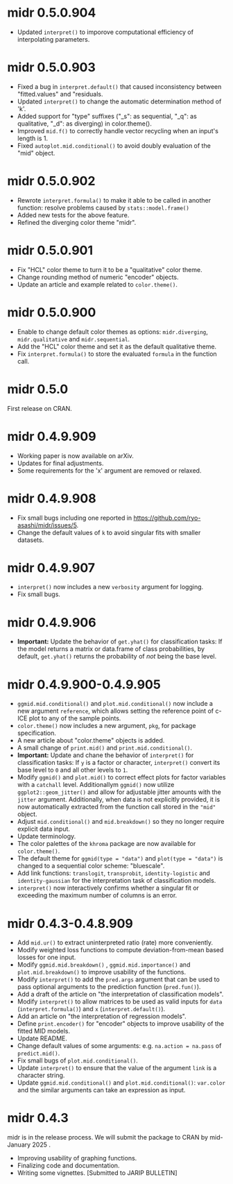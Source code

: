 # midr 0.5.0.904

- Updated `interpret()` to imporove computational efficiency of interpolating parameters.

# midr 0.5.0.903

- Fixed a bug in `interpret.default()` that caused inconsistency between "fitted.values" and "residuals.
- Updated `interpret()` to change the automatic determination method of 'k'.
- Added support for "type" suffixes ("_s": as sequential, "_q": as qualitative, "_d": as diverging) in color.theme().
- Improved `mid.f()` to correctly handle vector recycling when an input's length is 1.
- Fixed `autoplot.mid.conditional()` to avoid doubly evaluation of the "mid" object.

# midr 0.5.0.902

- Rewrote `interpret.formula()` to make it able to be called in another function: resolve problems caused by `stats::model.frame()`
- Added new tests for the above feature.
- Refined the diverging color theme "midr".

# midr 0.5.0.901

- Fix "HCL" color theme to turn it to be a "qualitative" color theme.
- Change rounding method of numeric "encoder" objects.
- Update an article and example related to `color.theme()`.

# midr 0.5.0.900

- Enable to change default color themes as options: `midr.diverging`, `midr.qualitative` and `midr.sequential`.
- Add the "HCL" color theme and set it as the default qualitative theme.
- Fix `interpret.formula()` to store the evaluated `formula` in the function call.

# midr 0.5.0

First release on CRAN.

# midr 0.4.9.909

-   Working paper is now available on arXiv.
-   Updates for final adjustments.
-   Some requirements for the 'x' argument are removed or relaxed.

# midr 0.4.9.908

-   Fix small bugs including one reported in <https://github.com/ryo-asashi/midr/issues/5>.
-   Change the default values of `k` to avoid singular fits with smaller datasets.

# midr 0.4.9.907

-   `interpret()` now includes a new `verbosity` argument for logging.
-   Fix small bugs.

# midr 0.4.9.906

-   **Important:** Update the behavior of `get.yhat()` for classification tasks: If the model returns a matrix or data.frame of class probabilities, by default, `get.yhat()` returns the probability of *not* being the base level.

# midr 0.4.9.900-0.4.9.905

-   `ggmid.mid.conditional()` and `plot.mid.conditional()` now include a new argument `reference`, which allows setting the reference point of c-ICE plot to any of the sample points.
-   `color.theme()` now includes a new argument, `pkg`, for package specification.
-   A new article about "color.theme" objects is added.
-   A small change of `print.mid()` and `print.mid.conditional()`.
-   **Important:** Update and chane the behavior of `interpret()` for classification tasks: If `y` is a factor or character, `interpret()` convert its base level to `0` and all other levels to `1`.
-   Modify `ggmid()` and `plot.mid()` to correct effect plots for factor variables with a `catchall` level. Additionallym `ggmid()` now utilize `ggplot2::geom_jitter()` and allow for adjustable jitter amounts with the `jitter` argument. Additionally, when data is not explicitly provided, it is now automatically extracted from the function call stored in the `"mid"` object.
-   Adjust `mid.conditional()` and `mid.breakdown()` so they no longer require explicit data input.
-   Update terminology.
-   The color palettes of the `khroma` package are now available for `color.theme()`.
-   The default theme for `ggmid(type = "data")` and `plot(type = "data")` is changed to a sequential color scheme: "bluescale".
-   Add link functions: `translogit`, `transprobit`, `identity-logistic` and `identity-gaussian` for the interpretation task of classification models.
-   `interpret()` now interactively confirms whether a singular fit or exceeding the maximum number of columns is an error.

# midr 0.4.3-0.4.8.909

-   Add `mid.ur()` to extract uninterpreted ratio (rate) more conveniently.
-   Modify weighted loss functions to compute deviation-from-mean based losses for one input.
-   Modify `ggmid.mid.breakdown()` , `ggmid.mid.importance()` and `plot.mid.breakdown()` to improve usability of the functions.
-   Modify `interpret()` to add the `pred.args` argument that can be used to pass optional arguments to the prediction function (`pred.fun()`).
-   Add a draft of the article on "the interpretation of classification models".
-   Modify `interpret()` to allow matrices to be used as valid inputs for `data` (`interpret.formula()`) and `x` (`interpret.default()`).
-   Add an article on "the interpretation of regression models".
-   Define `print.encoder()` for "encoder" objects to improve usability of the fitted MID models.
-   Update README.
-   Change default values of some arguments: e.g. `na.action = na.pass` of `predict.mid()`.
-   Fix small bugs of `plot.mid.conditional()`.
-   Update `interpret()` to ensure that the value of the argument `link` is a character string.
-   Update `ggmid.mid.conditional()` and `plot.mid.conditional()`: `var.color` and the similar arguments can take an expression as input.

# midr 0.4.3

midr is in the release process. We will submit the package to CRAN by mid-January 2025 .

-   Improving usability of graphing functions.
-   Finalizing code and documentation.
-   Writing some vignettes. [Submitted to JARIP BULLETIN]
